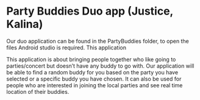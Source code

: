 # Party Buddies Duo app (Justice, Kalina)

Our duo application can be found in the PartyBuddies folder, to open the files
Android studio is required. This application

This application is about bringing people together who like going to parties/concert but doesn’t have any buddy to go with. Our application will be able to find a random buddy for you based on the party you have selected or a specific buddy you have chosen. It can also be used for people who are interested in joining the local parties and see real time location of their buddies.

